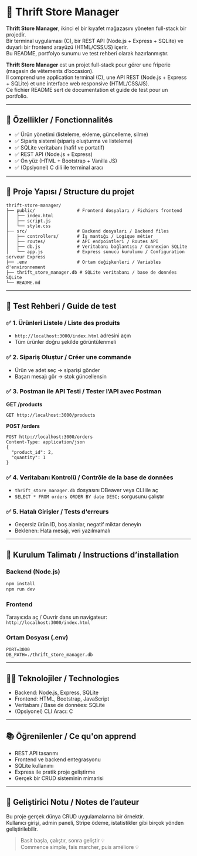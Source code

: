 # 🧥 Thrift Store Manager

**Thrift Store Manager**, ikinci el bir kıyafet mağazasını yöneten full-stack bir projedir.  
Bir terminal uygulaması (C), bir REST API (Node.js + Express + SQLite) ve duyarlı bir frontend arayüzü (HTML/CSS/JS) içerir.  
Bu README, portfolyo sunumu ve test rehberi olarak hazırlanmıştır.

**Thrift Store Manager** est un projet full-stack pour gérer une friperie (magasin de vêtements d’occasion).  
Il comprend une application terminal (C), une API REST (Node.js + Express + SQLite) et une interface web responsive (HTML/CSS/JS).  
Ce fichier README sert de documentation et guide de test pour un portfolio.

---

## 🚀 Özellikler / Fonctionnalités

- ✅ Ürün yönetimi (listeleme, ekleme, güncelleme, silme)  
- ✅ Sipariş sistemi (sipariş oluşturma ve listeleme)  
- ✅ SQLite veritabanı (hafif ve portatif)  
- ✅ REST API (Node.js + Express)  
- ✅ Ön yüz (HTML + Bootstrap + Vanilla JS)  
- ✅ (Opsiyonel) C dili ile terminal aracı

---

## 📁 Proje Yapısı / Structure du projet

```
thrift-store-manager/
├── public/                # Frontend dosyaları / Fichiers frontend
│   ├── index.html
│   ├── script.js
│   └── style.css
├── src/                   # Backend dosyaları / Backend files
│   ├── controllers/       # İş mantığı / Logique métier
│   ├── routes/            # API endpointleri / Routes API
│   ├── db.js              # Veritabanı bağlantısı / Connexion SQLite
│   └── app.js             # Express sunucu kurulumu / Configuration serveur Express
├── .env                   # Ortam değişkenleri / Variables d'environnement
├── thrift_store_manager.db # SQLite veritabanı / base de données SQLite
└── README.md
```

---

## 🧪 Test Rehberi / Guide de test

### ✅ 1. Ürünleri Listele / Liste des produits
- `http://localhost:3000/index.html` adresini açın  
- Tüm ürünler doğru şekilde görüntülenmeli

### ✅ 2. Sipariş Oluştur / Créer une commande
- Ürün ve adet seç → siparişi gönder  
- Başarı mesajı gör → stok güncellensin

### ✅ 3. Postman ile API Testi / Tester l’API avec Postman

**GET /products**
```
GET http://localhost:3000/products
```

**POST /orders**
```
POST http://localhost:3000/orders
Content-Type: application/json
{
  "product_id": 2,
  "quantity": 1
}
```

### ✅ 4. Veritabanı Kontrolü / Contrôle de la base de données
- `thrift_store_manager.db` dosyasını DBeaver veya CLI ile aç  
- `SELECT * FROM orders ORDER BY date DESC;` sorgusunu çalıştır

### ✅ 5. Hatalı Girişler / Tests d'erreurs
- Geçersiz ürün ID, boş alanlar, negatif miktar deneyin  
- Beklenen: Hata mesajı, veri yazılmamalı

---

## 🔧 Kurulum Talimatı / Instructions d’installation

### Backend (Node.js)
```bash
npm install
npm run dev
```

### Frontend
Tarayıcıda aç / Ouvrir dans un navigateur:  
`http://localhost:3000/index.html`

### Ortam Dosyası (.env)
```
PORT=3000
DB_PATH=./thrift_store_manager.db
```

---

## 👨‍💻 Teknolojiler / Technologies

- Backend: Node.js, Express, SQLite  
- Frontend: HTML, Bootstrap, JavaScript  
- Veritabanı / Base de données: SQLite  
- (Opsiyonel) CLI Aracı: C

---

## 📚 Öğrenilenler / Ce qu'on apprend

- REST API tasarımı  
- Frontend ve backend entegrasyonu  
- SQLite kullanımı  
- Express ile pratik proje geliştirme  
- Gerçek bir CRUD sisteminin mimarisi

---

## 🧠 Geliştirici Notu / Notes de l’auteur

Bu proje gerçek dünya CRUD uygulamalarına bir örnektir.  
Kullanıcı girişi, admin paneli, Stripe ödeme, istatistikler gibi birçok yönden geliştirilebilir.

> Basit başla, çalıştır, sonra geliştir 💡  
> Commence simple, fais marcher, puis améliore 💡
